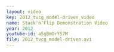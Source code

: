 ```yaml
---
layout: video
key: 2012_tvcg_model-driven_video
name: Stack'n'Flip Demonstration Video
year: 2012
youtube-id: a5qBmOrYS7M
file: 2012_tvcg_model-driven.avi
---
```


